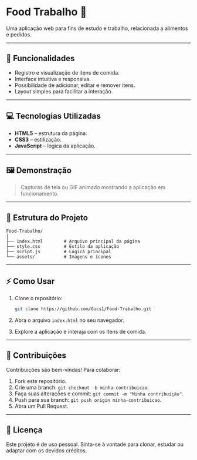 # Food Trabalho 🍔

Uma aplicação web para fins de estudo e trabalho, relacionada a alimentos e pedidos.

---

## 🚀 Funcionalidades

* Registro e visualização de itens de comida.
* Interface intuitiva e responsiva.
* Possibilidade de adicionar, editar e remover itens.
* Layout simples para facilitar a interação.

---

## 💻 Tecnologias Utilizadas

* **HTML5** – estrutura da página.
* **CSS3** – estilização.
* **JavaScript** – lógica da aplicação.

---

## 🖼️ Demonstração

> Capturas de tela ou GIF animado mostrando a aplicação em funcionamento.

---

## 📁 Estrutura do Projeto

```
Food-Trabalho/
│
├── index.html        # Arquivo principal da página
├── style.css         # Estilo da aplicação
├── script.js         # Lógica principal
└── assets/           # Imagens e ícones
```

---

## ⚡ Como Usar

1. Clone o repositório:

   ```bash
   git clone https://github.com/Gucs1/Food-Trabalho.git
   ```
2. Abra o arquivo `index.html` no seu navegador.
3. Explore a aplicação e interaja com os itens de comida.

---

## 🌟 Contribuições

Contribuições são bem-vindas! Para colaborar:

1. Fork este repositório.
2. Crie uma branch: `git checkout -b minha-contribuicao`.
3. Faça suas alterações e commit: `git commit -m "Minha contribuição"`.
4. Push para sua branch: `git push origin minha-contribuicao`.
5. Abra um Pull Request.

---

## 📜 Licença

Este projeto é de uso pessoal.
Sinta-se à vontade para clonar, estudar ou adaptar com os devidos créditos.

